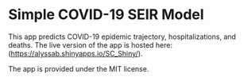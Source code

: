 # Simple COVID-19 SEIR Model

This app predicts COVID-19 epidemic trajectory, hospitalizations, and deaths.  The live version of the app is hosted here: (https://alyssab.shinyapps.io/SC_Shiny/).

The app is provided under the MIT license.


